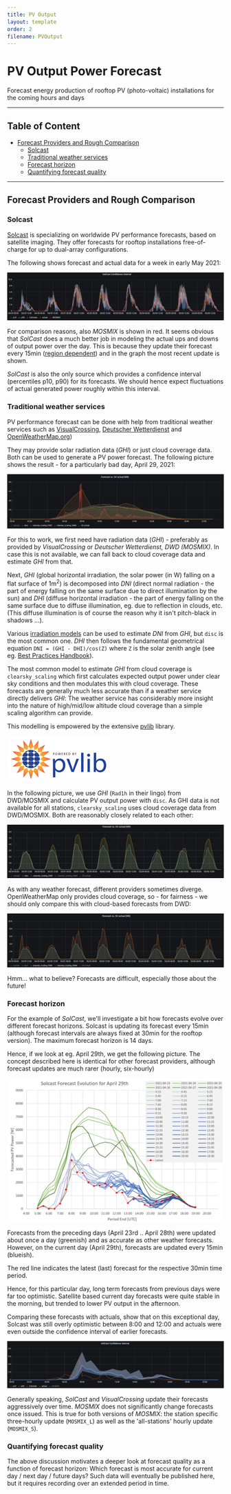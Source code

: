 ```yaml
---
title: PV Output
layout: template
order: 2
filename: PVOutput
--- 
```


# PV Output Power Forecast
Forecast energy production of rooftop PV (photo-voltaic) installations for the coming hours and days
 
----------- 
## Table of Content

  - [Forecast Providers and Rough Comparison](#forecast-providers-and-rough-comparison)
    - [Solcast](#solcast)
    - [Traditional weather services](#traditional-weather-services)
    - [Forecast horizon](#forecast-horizon)
    - [Quantifying forecast quality](#quantifying-forecast-quality)

-----------

## Forecast Providers and Rough Comparison

### Solcast

[Solcast](https://solcast.com/) is specializing on worldwide PV performance forecasts, based on satellite imaging. They offer forecasts for rooftop installations free-of-charge for up to dual-array configurations.

The following shows forecast and actual data for a week in early May 2021:

<img src="pictures/SolCast_8days.png">

For comparison reasons, also _MOSMIX_ is shown in red. It seems obvious that _SolCast_ does a much better job in modeling the actual ups and downs of output power over the day. This is because they update their forecast every 15min ([region dependent](https://solcast.com/live-and-forecast)) and in the graph the most recent update is shown.

_SolCast_ is also the only source which provides a confidence interval (percentiles p10, p90) for its forecasts. We should hence expect fluctuations of actual generated power roughly within this interval.

### Traditional weather services

PV performance forecast can be done with help from traditional weather services such as [VisualCrossing](https://www.visualcrossing.com/), [Deutscher Wetterdienst](https://www.dwd.de/DE/leistungen/met_verfahren_mosmix/) and [OpenWeatherMap.org](https://openweathermap.org/)) 

They may provide solar radiation data (_GHI_) or just cloud coverage data. Both can be used to generate a PV power forecast. The following picture shows the result - for a particularly bad day, April 29, 2021:

<img src="pictures/Others_April29.png">

For this to work, we first need have radiation data (_GHI_) - preferably as provided by _VisualCrossing_ or _Deutscher Wetterdienst, DWD (MOSMIX)_. In case this is not available, we can fall back to cloud coverage data and estimate _GHI_ from that. 

Next, _GHI_ (global horizontal irradiation, the solar power (in W) falling on a flat surface of 1m<sup>2</sup>) is decomposed into _DNI_ (direct normal radiation - the part of energy falling on the same surface due to direct illumination by the sun) and _DHI_ (diffuse horizontal irradiation - the part of energy falling on the same surface due to diffuse illumination, eg. due to reflection in clouds, etc. (This diffuse illumination is of course the reason why it isn't pitch-black in shadows ...).

Various [irradiation models](README#convert-weather-data-to-irradiation-data) can be used to estimate _DNI_ from _GHI_, but `disc` is the most common one. _DHI_ then follows the fundamental geometrical equation `DNI = (GHI - DHI)/cos(Z)` where `Z` is the solar zenith angle (see eg. [Best Practices Handbook](https://www.nrel.gov/docs/fy15osti/63112.pdf)). 

The most common model to estimate _GHI_ from cloud coverage is `clearsky_scaling` which first calculates expected output power under clear sky conditions and then modulates this with cloud coverage. These forecasts are generally much less accurate than if a weather service directly delivers _GHI_: The weather service has considerably more insight into the nature of high/mid/low altitude cloud coverage than a simple scaling algorithm can provide.

This modelling is empowered by the extensive [pvlib](https://pvlib-python.readthedocs.io/en/stable/) library.

<a href="https://pvlib-python.readthedocs.io/en/stable/">
   <img style="margin-left:0" src="pictures/pvlib_powered_logo_horiz.png">
</a>

In the following picture, we use _GHI_ (`Rad1h` in their lingo) from DWD/MOSMIX and calculate PV output power with `disc`. As GHI data is not available for all stations, `clearsky_scaling` uses cloud coverage data from DWD/MOSMIX. Both are reasonably closely related to each other:

<img src="pictures/Disc_vs_Cloud.png">

As with any weather forecast, different providers sometimes diverge. OpenWeatherMap only provides cloud coverage, so - for fairness - we should only compare this with cloud-based forecasts from DWD:

<img src="pictures/DWD_OWM.png">

Hmm... what to believe? Forecasts are difficult, especially those about the future!


### Forecast horizon

For the example of _SolCast_, we'll investigate a bit how forecasts evolve over different forecast horizons. Solcast is updating its forecast every 15min (although forecast intervals are always fixed at 30min for the rooftop version). The maximum forecast horizon is 14 days.

Hence, if we look at eg. April 29th, we get the following picture. The concept described here is identical for other forecast providers, although forecast updates are much rarer (hourly, six-hourly)

<img src="pictures/SolCast_Apr29_Development.png">

Forecasts from the preceding days (April 23rd .. April 28th) were updated about once a day (greenish) and as accurate as other weather forecasts. However, on the current day (April 29th), forecasts are updated every 15min (blueish).

The red line indicates the latest (last) forecast for the respective 30min time period. 

Hence, for this particular day, long term forecasts from previous days were far too optimistic. Satellite based current day forecasts were quite stable in the morning, but trended to lower PV output in the afternoon.

Comparing these forecasts with actuals, show that on this exceptional day, Solcast was still overly optimistic between 8:00 and 12:00 and actuals were even outside the confidence interval of earlier forecasts.

<img src="pictures/SolCast_Apr29.png">

Generally speaking, _SolCast_ and _VisualCrossing_ update their forecasts aggressively over time. _MOSMIX_ does not significantly change forecasts once issued. This is true for both versions of _MOSMIX_: the station specific three-hourly update (`MOSMIX_L`) as well as the 'all-stations' hourly update (`MOSMIX_S`).

### Quantifying forecast quality

The above discussion motivates a deeper look at forecast quality as a function of forecast horizon: Which forecast is most accurate for current day / next day / future days? Such data will eventually be published here, but it requires recording over an extended period in time.
